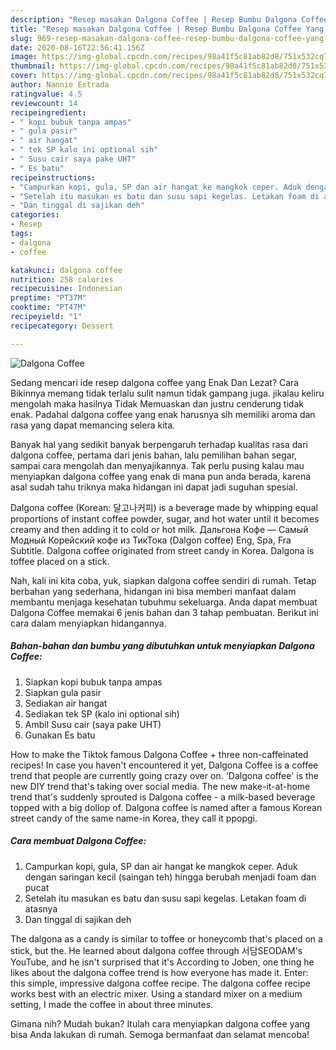 ```yaml
---
description: "Resep masakan Dalgona Coffee | Resep Bumbu Dalgona Coffee Yang Sempurna"
title: "Resep masakan Dalgona Coffee | Resep Bumbu Dalgona Coffee Yang Sempurna"
slug: 969-resep-masakan-dalgona-coffee-resep-bumbu-dalgona-coffee-yang-sempurna
date: 2020-08-16T22:56:41.156Z
image: https://img-global.cpcdn.com/recipes/98a41f5c81ab82d8/751x532cq70/dalgona-coffee-foto-resep-utama.jpg
thumbnail: https://img-global.cpcdn.com/recipes/98a41f5c81ab82d8/751x532cq70/dalgona-coffee-foto-resep-utama.jpg
cover: https://img-global.cpcdn.com/recipes/98a41f5c81ab82d8/751x532cq70/dalgona-coffee-foto-resep-utama.jpg
author: Nannie Estrada
ratingvalue: 4.5
reviewcount: 14
recipeingredient:
- " kopi bubuk tanpa ampas"
- " gula pasir"
- " air hangat"
- " tek SP kalo ini optional sih"
- " Susu cair saya pake UHT"
- " Es batu"
recipeinstructions:
- "Campurkan kopi, gula, SP dan air hangat ke mangkok ceper. Aduk dengan saringan kecil (saingan teh) hingga berubah menjadi foam dan pucat"
- "Setelah itu masukan es batu dan susu sapi kegelas. Letakan foam di atasnya"
- "Dan tinggal di sajikan deh"
categories:
- Resep
tags:
- dalgona
- coffee

katakunci: dalgona coffee 
nutrition: 258 calories
recipecuisine: Indonesian
preptime: "PT37M"
cooktime: "PT47M"
recipeyield: "1"
recipecategory: Dessert

---
```



![Dalgona Coffee](https://img-global.cpcdn.com/recipes/98a41f5c81ab82d8/751x532cq70/dalgona-coffee-foto-resep-utama.jpg)

Sedang mencari ide resep dalgona coffee yang Enak Dan Lezat? Cara Bikinnya memang tidak terlalu sulit namun tidak gampang juga. jikalau keliru mengolah maka hasilnya Tidak Memuaskan dan justru cenderung tidak enak. Padahal dalgona coffee yang enak harusnya sih memiliki aroma dan rasa yang dapat memancing selera kita.

Banyak hal yang sedikit banyak berpengaruh terhadap kualitas rasa dari dalgona coffee, pertama dari jenis bahan, lalu pemilihan bahan segar, sampai cara mengolah dan menyajikannya. Tak perlu pusing kalau mau menyiapkan dalgona coffee yang enak di mana pun anda berada, karena asal sudah tahu triknya maka hidangan ini dapat jadi suguhan spesial.

Dalgona coffee (Korean: 달고나커피) is a beverage made by whipping equal proportions of instant coffee powder, sugar, and hot water until it becomes creamy and then adding it to cold or hot milk. Дальгона Кофе — Самый Модный Корейский кофе из ТикТока (Dalgon coffee) Eng, Spa, Fra Subtitle. Dalgona coffee originated from street candy in Korea. Dalgona is toffee placed on a stick.


Nah, kali ini kita coba, yuk, siapkan dalgona coffee sendiri di rumah. Tetap berbahan yang sederhana, hidangan ini bisa memberi manfaat dalam membantu menjaga kesehatan tubuhmu sekeluarga. Anda dapat membuat Dalgona Coffee memakai 6 jenis bahan dan 3 tahap pembuatan. Berikut ini cara dalam menyiapkan hidangannya.

<!--inarticleads1-->

##### Bahan-bahan dan bumbu yang dibutuhkan untuk menyiapkan Dalgona Coffee:

1. Siapkan  kopi bubuk tanpa ampas
1. Siapkan  gula pasir
1. Sediakan  air hangat
1. Sediakan  tek SP (kalo ini optional sih)
1. Ambil  Susu cair (saya pake UHT)
1. Gunakan  Es batu


How to make the Tiktok famous Dalgona Coffee + three non-caffeinated recipes! In case you haven&#39;t encountered it yet, Dalgona Coffee is a coffee trend that people are currently going crazy over on. &#39;Dalgona coffee&#39; is the new DIY trend that&#39;s taking over social media. The new make-it-at-home trend that&#39;s suddenly sprouted is Dalgona coffee - a milk-based beverage topped with a big dollop of. Dalgona coffee is named after a famous Korean street candy of the same name-in Korea, they call it ppopgi. 

<!--inarticleads2-->

##### Cara membuat Dalgona Coffee:

1. Campurkan kopi, gula, SP dan air hangat ke mangkok ceper. Aduk dengan saringan kecil (saingan teh) hingga berubah menjadi foam dan pucat
1. Setelah itu masukan es batu dan susu sapi kegelas. Letakan foam di atasnya
1. Dan tinggal di sajikan deh


The dalgona as a candy is similar to toffee or honeycomb that&#39;s placed on a stick, but the. He learned about dalgona coffee through 서담SEODAM&#39;s YouTube, and he isn&#39;t surprised that it&#39;s According to Joben, one thing he likes about the dalgona coffee trend is how everyone has made it. Enter: this simple, impressive dalgona coffee recipe. The dalgona coffee recipe works best with an electric mixer. Using a standard mixer on a medium setting, I made the coffee in about three minutes. 

Gimana nih? Mudah bukan? Itulah cara menyiapkan dalgona coffee yang bisa Anda lakukan di rumah. Semoga bermanfaat dan selamat mencoba!
